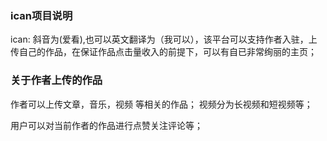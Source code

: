 ### ican项目说明

ican: 斜音为(爱看),也可以英文翻译为（我可以），该平台可以支持作者入驻，上传自己的作品，在保证作品点击量收入的前提下，可以有自已非常绚丽的主页；

### 关于作者上传的作品
作者可以上传文章，音乐，视频 等相关的作品；
视频分为长视频和短视频等；

用户可以对当前作者的作品进行点赞关注评论等；